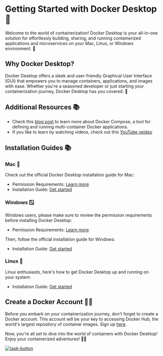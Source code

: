 # Getting Started with Docker Desktop 🐳

Welcome to the world of containerization! Docker Desktop is your all-in-one solution for effortlessly building, sharing, and running containerized applications and microservices on your Mac, Linux, or Windows environment. 🚀

## Why Docker Desktop?

Docker Desktop offers a sleek and user-friendly Graphical User Interface (GUI) that empowers you to manage containers, applications, and images with ease. Whether you're a seasoned developer or just starting your containerization journey, Docker Desktop has you covered. 🎉

## Additional Resources 📚
- Check this [blog post](https://www.baeldung.com/ops/docker-compose) to learn more about Docker Compose, a tool for defining and running multi-container Docker applications.
- If you like to learn by watching videos, check out this [YouTube veideo](https://www.youtube.com/watch?v=HG6yIjZapSA)


## Installation Guides 📚

### Mac 🍏

<!-- For Mac users, we have a handy video walkthrough demonstrating the installation process. Watch the video [here](https://www.example.com/docker-mac-install-video). -->

Check out the official Docker Desktop installation guide for Mac:
- Permission Requirements: [Learn more](https://docs.docker.com/desktop/mac/permission-requirements/)
- Installation Guide: [Get started](https://docs.docker.com/desktop/install/mac-install/)

### Windows 🪟

Windows users, please make sure to review the permission requirements before installing Docker Desktop:
- Permission Requirements: [Learn more](https://docs.docker.com/desktop/windows/permission-requirements/)

Then, follow the official installation guide for Windows:
- Installation Guide: [Get started](https://docs.docker.com/desktop/install/windows-install/)

### Linux 🐧

Linux enthusiasts, here's how to get Docker Desktop up and running on your system:
- Installation Guide: [Get started](https://docs.docker.com/desktop/install/linux-install/)

## Create a Docker Account 🧑‍💻

Before you embark on your containerization journey, don't forget to create a Docker account. This account will be your key to accessing Docker Hub, the world's largest repository of container images. Sign up [here](https://hub.docker.com/signup).

Now, you're all set to dive into the world of containers with Docker Desktop! Enjoy your containerized adventures! 🐳🚀

[![task-button]][Shield]

[task-button]: https://img.shields.io/badge/Let's_jump_to_task_3-F76902?style=for-the-badge

[Shield]: ../Task_3/task_3.md
